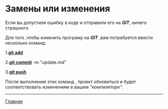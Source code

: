 <h1>Замены или изменения</h1>

<p>Если вы допустили ошибку в коде и отправили его на <em><b>GIT</b></em>, ничего страшного.</p>

<p>Для того ,чтобы изменить програму на <em><b>GIT</b></em> ,вам потребуется ввести несколько команд:</p>

1.**[git add](/gitadd.md)**

2.**[git commit](/gitcommit.md)** -m "update.md"

3.**[git push](/gitpush.md)**

<p>После выполнения этих команд , проект обновиться и будет соответствовать изменениям в вашем <em>"компиляторе"</em>.</p>

___
[Главная](/readme.md)